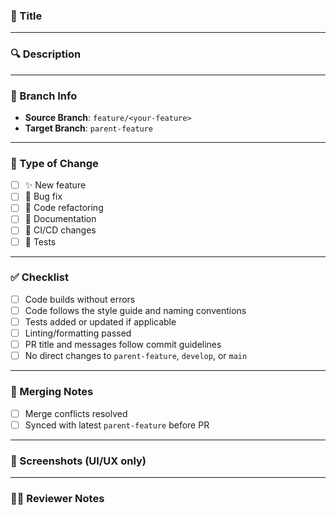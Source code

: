 ### 📌 Title
[Feature/Fix/Chore]: <brief, clear description>

---

### 🔍 Description
<!-- Describe the feature or fix. Mention the problem being solved, what was done, and why. -->

---

### 📂 Branch Info
- **Source Branch**: `feature/<your-feature>`
- **Target Branch**: `parent-feature`

---

### 🎯 Type of Change
- [ ] ✨ New feature
- [ ] 🐛 Bug fix
- [ ] 🧹 Code refactoring
- [ ] 📝 Documentation
- [ ] 🔧 CI/CD changes
- [ ] 🧪 Tests

---

### ✅ Checklist
- [ ] Code builds without errors
- [ ] Code follows the style guide and naming conventions
- [ ] Tests added or updated if applicable
- [ ] Linting/formatting passed
- [ ] PR title and messages follow commit guidelines
- [ ] No direct changes to `parent-feature`, `develop`, or `main`

---

### 🔄 Merging Notes
<!-- Mention if conflicts were resolved, rebase/merge was done, etc. -->
- [ ] Merge conflicts resolved
- [ ] Synced with latest `parent-feature` before PR

---

### 📸 Screenshots (UI/UX only)
<!-- Add screenshots or screen recordings if this PR affects UI. -->

---

### 🧑‍💻 Reviewer Notes
<!-- Anything you'd like reviewers to pay special attention to -->
